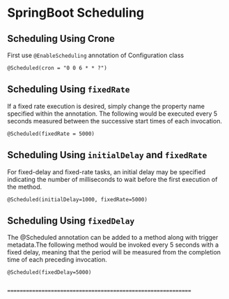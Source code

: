 # SpringBoot Scheduling

## Scheduling Using Crone

First use `@EnableScheduling` annotation of Configuration class
 
```
@Scheduled(cron = "0 0 6 * * ?")
```

## Scheduling Using `fixedRate`
If a fixed rate execution is desired, simply change the property name specified within the annotation.
The following would be executed every 5 seconds measured between the successive start times of each invocation.
	
```
@Scheduled(fixedRate = 5000)
```

## Scheduling Using `initialDelay` and `fixedRate`

For fixed-delay and fixed-rate tasks, an initial delay may be specified indicating the number of milliseconds to wait before the first execution of the method.

```
@Scheduled(initialDelay=1000, fixedRate=5000)
```

## Scheduling Using  `fixedDelay`

The @Scheduled annotation can be added to a method along with trigger metadata.The following method would be invoked every 5 seconds with a fixed delay, meaning that the period will be measured from the completion time of each preceding invocation.
	
```
@Scheduled(fixedDelay=5000)
```


                                ===========================================================

